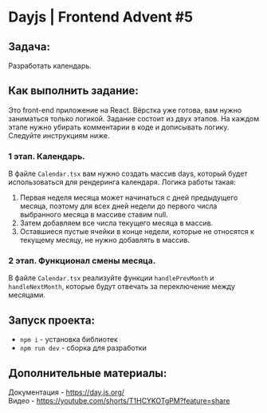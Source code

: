 # Dayjs | Frontend Advent #5

## Задача:
Разработать календарь.

## Как выполнить задание:
Это front-end приложение на React. Вёрстка уже готова, вам нужно заниматься только логикой.
Задание состоит из двух этапов. На каждом этапе нужно убирать комментарии в коде и дописывать логику. Следуйте инструкциям ниже.

### 1 этап. Календарь.
В файле `Calendar.tsx` вам нужно создать массив days, который будет использоваться для рендеринга календаря. Логика работы такая:

1. Первая неделя месяца может начинаться с дней предыдущего месяца, поэтому для всех дней недели до первого числа выбранного месяца в массиве ставим null.
2. Затем добавляем все числа текущего месяца в массив.
3. Оставшиеся пустые ячейки в конце недели, которые не относятся к текущему месяцу, не нужно добавлять в массив.

### 2 этап. Функционал смены месяца.
В файле `Calendar.tsx` реализуйте функции `handlePrevMonth` и `handleNextMonth`, которые будут отвечать за переключение между месяцами.

## Запуск проекта:
* `npm i` - установка библиотек
* `npm run dev` - сборка для разработки

## Дополнительные материалы:
Документация - https://day.js.org/  
Видео - https://youtube.com/shorts/T1HCYKOTgPM?feature=share
